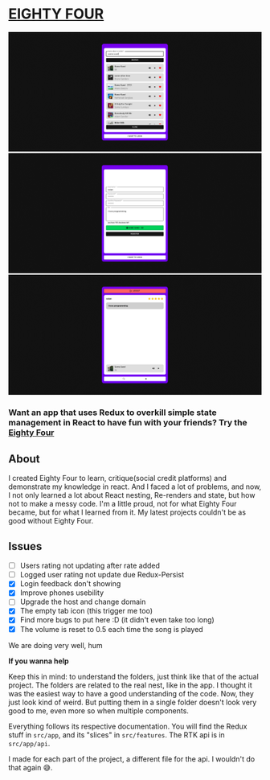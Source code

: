 [<h1>**EIGHTY FOUR**</h1>](https://eightyfour.vercel.app)

![eightyfour screenshoot](./demo/eightyfour1.png)
![eightyfour screenshoot](./demo/eightyfour2.png)
![eightyfour screenshoot](./demo/eightyfour3.png)

### **Want an app that uses Redux to overkill simple state management in React to have fun with your friends? Try the [Eighty Four](https://eightyfour.vercel.app)**

## **About**
I created Eighty Four to learn, critique(social credit platforms) and demonstrate my knowledge in react. And I faced a lot of problems, and now, I not only learned a lot about React nesting, Re-renders and state, but how not to make a messy code. I'm a little proud, not for what Eighty Four became, but for what I learned from it. My latest projects couldn't be as good without Eighty Four.


## **Issues**

- [ ] Users rating not updating after rate added
- [ ] Logged user rating not update due Redux-Persist
- [x] Login feedback don't showing
- [x] Improve phones usebility
- [ ] Upgrade the host and change domain
- [x] The empty tab icon (this trigger me too)
- [x] Find more bugs to put here :D (it didn't even take too long)
- [x] The volume is reset to 0.5 each time the song is played

We are doing very well, hum

**If you wanna help**

Keep this in mind: to understand the folders, just think like that of the actual project. The folders are related to the real nest, like in the app. I thought it was the easiest way to have a good understanding of the code. Now, they just look kind of weird. But putting them in a single folder doesn't look very good to me, even more so when multiple components.

Everything follows its respective documentation. You will find the Redux stuff in `src/app`, and its "slices" in `src/features`. The RTK api is in `src/app/api`.

I made for each part of the project, a different file for the api. I wouldn't do that again 😅.